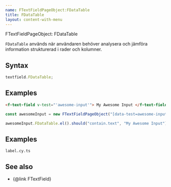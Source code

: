 ```yaml
---
name: FTextFieldPageObject:FDataTable
title: FDataTable
layout: content-with-menu
---
```


FTextFieldPageObject: FDataTable

`FDataTable` används när användaren behöver analysera och jämföra information strukturerad i rader och kolumner.

## Syntax

```ts
textfield.FDataTable;
```

## Examples

```html static
<f-text-field v-test="'awesome-input'"> My Awesome Input </f-text-field>
```

```ts
const awesomeInput = new FTextFieldPageObject("[data-test=awesome-input]");

awesomeInput.FDataTable.el().should("contain.text", "My Awesome Input");
```

## Examples

```import
label.cy.ts
```

## See also

-   {@link FTextField}
